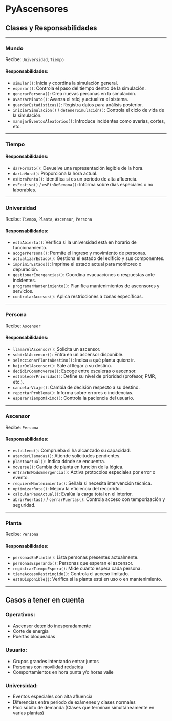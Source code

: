 # PyAscensores

## Clases y Responsabilidades

---

### Mundo
Recibe: `Universidad`, `Tiempo`

#### Responsabilidades:
- `simular()`: Inicia y coordina la simulación general.
- `esperar()`: Controla el paso del tiempo dentro de la simulación.
- `generarPersona()`: Crea nuevas personas en la simulación.
- `avanzarMinuto()`: Avanza el reloj y actualiza el sistema.
- `guardarEstadísticas()`: Registra datos para análisis posterior.
- `iniciarSimulación()` / `detenerSimulación()`: Controla el ciclo de vida de la simulación.
- `manejarEventosAleatorios()`: Introduce incidentes como averías, cortes, etc.

---

### Tiempo

#### Responsabilidades:
- `darFormato()`: Devuelve una representación legible de la hora.
- `darLaHora()`: Proporciona la hora actual.
- `esHoraPunta()`: Identifica si es un periodo de alta afluencia.
- `esFestivo()` / `esFinDeSemana()`: Informa sobre días especiales o no laborables.

---

### Universidad
Recibe: `Tiempo`, `Planta`, `Ascensor`, `Persona`

#### Responsabilidades:
- `estaAbierta()`: Verifica si la universidad está en horario de funcionamiento.
- `acogerPersona()`: Permite el ingreso y movimiento de personas.
- `actualizarEstado()`: Gestiona el estado del edificio y sus componentes.
- `imprimirEstado()`: Imprime el estado actual para monitoreo o depuración.
- `gestionarEmergencias()`: Coordina evacuaciones o respuestas ante incidentes.
- `programarMantenimiento()`: Planifica mantenimientos de ascensores y servicios.
- `controlarAccesos()`: Aplica restricciones a zonas específicas.

---

### Persona
Recibe: `Ascensor`

#### Responsabilidades:
- `llamarAlAscensor()`: Solicita un ascensor.
- `subirAlAscensor()`: Entra en un ascensor disponible.
- `seleccionarPlantaDestino()`: Indica a qué planta quiere ir.
- `bajarDelAscensor()`: Sale al llegar a su destino.
- `decidirComoMoverse()`: Escoge entre escaleras o ascensor.
- `establecerPrioridad()`: Define su nivel de prioridad (profesor, PMR, etc.).
- `cancelarViaje()`: Cambia de decisión respecto a su destino.
- `reportarProblema()`: Informa sobre errores o incidencias.
- `esperarTiempoMáximo()`: Controla la paciencia del usuario.

---

### Ascensor
Recibe: `Persona`

#### Responsabilidades:
- `estaLleno()`: Comprueba si ha alcanzado su capacidad.
- `atenderLlamadas()`: Atiende solicitudes pendientes.
- `plantaActual()`: Indica dónde se encuentra.
- `moverse()`: Cambia de planta en función de la lógica.
- `entrarEnModoEmergencia()`: Activa protocolos especiales por error o evento.
- `requiereMantenimiento()`: Señala si necesita intervención técnica.
- `optimizarRuta()`: Mejora la eficiencia del recorrido.
- `calcularPesoActual()`: Evalúa la carga total en el interior.
- `abrirPuertas()` / `cerrarPuertas()`: Controla acceso con temporización y seguridad.

---

### Planta
Recibe: `Persona`

#### Responsabilidades:
- `personasEnPlanta()`: Lista personas presentes actualmente.
- `personasEsperando()`: Personas que esperan el ascensor.
- `registrarTiempoEspera()`: Mide cuánto espera cada persona.
- `tieneAccesoRestringido()`: Controla el acceso limitado.
- `estaDisponible()`: Verifica si la planta está en uso o en mantenimiento.

---

## Casos a tener en cuenta

### Operativos:
- Ascensor detenido inesperadamente
- Corte de energía
- Puertas bloqueadas

### Usuario:
- Grupos grandes intentando entrar juntos
- Personas con movilidad reducida
- Comportamientos en hora punta y/o horas valle

### Universidad:
- Eventos especiales con alta afluencia
- Diferencias entre periodo de exámenes y clases normales
- Pico súbito de demanda (Clases que terminan simultáneamente en varias plantas)